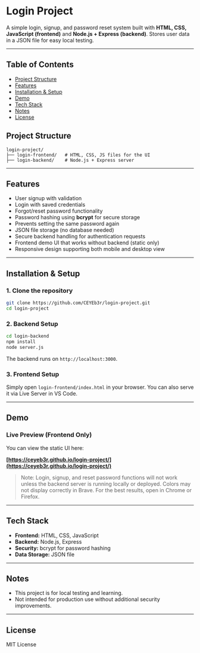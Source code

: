 # Login Project

A simple login, signup, and password reset system built with **HTML, CSS, JavaScript (frontend)** and **Node.js + Express (backend)**. Stores user data in a JSON file for easy local testing.

---

## Table of Contents

* [Project Structure](#project-structure)
* [Features](#features)
* [Installation & Setup](#installation--setup)
* [Demo](#demo)
* [Tech Stack](#tech-stack)
* [Notes](#notes)
* [License](#license)

## Project Structure

```
login-project/
├── login-frontend/   # HTML, CSS, JS files for the UI
├── login-backend/    # Node.js + Express server
```

---

## Features

* User signup with validation
* Login with saved credentials
* Forgot/reset password functionality
* Password hashing using **bcrypt** for secure storage
* Prevents setting the same password again
* JSON file storage (no database needed)
* Secure backend handling for authentication requests
* Frontend demo UI that works without backend (static only)
* Responsive design supporting both mobile and desktop view

---

## Installation & Setup

### 1. Clone the repository

```bash
git clone https://github.com/CEYEb3r/login-project.git
cd login-project
```

### 2. Backend Setup

```bash
cd login-backend
npm install
node server.js
```

The backend runs on `http://localhost:3000`.

### 3. Frontend Setup

Simply open `login-frontend/index.html` in your browser. You can also serve it via Live Server in VS Code.

---

## Demo

### Live Preview (Frontend Only)

You can view the static UI here:

**[https://ceyeb3r.github.io/login-project/](https://ceyeb3r.github.io/login-project/)**

> Note: Login, signup, and reset password functions will not work unless the backend server is running locally or deployed.
> Colors may not display correctly in Brave. For the best results, open in Chrome or Firefox.

---

## Tech Stack

* **Frontend:** HTML, CSS, JavaScript
* **Backend:** Node.js, Express
* **Security:** bcrypt for password hashing
* **Data Storage:** JSON file

---

## Notes

* This project is for local testing and learning.
* Not intended for production use without additional security improvements.

---

## License

MIT License
